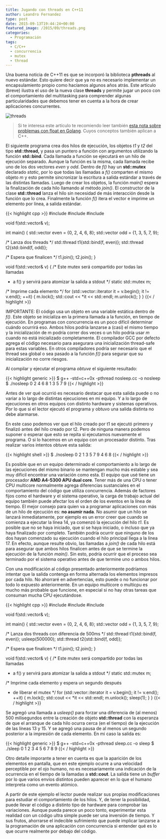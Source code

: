 ```yaml
---
title: Jugando con threads en C++11
author: Leandro Fernandez
type: post
date: 2015-09-13T19:44:24+00:00
featured_image: /2015/09/threads.png
categories:
  - Programación
tags:
  - C/C++
  - concurrencia
  - mutex
  - thread
---
```


Una buena noticia de C++11 es que se incorporó la biblioteca **pthreads** al nuevo estándar. Esto quiere decir que ya no es necesario implementar un encapsulamiento propio como hacíamos algunos años atrás. Este artículo (breve) ilustra el uso de la nueva clase **threads** y permite jugar un poco con el comportamiento del multitasking para comprender algunas particularidades que debemos tener en cuenta a la hora de crear aplicaciones concurrentes.

![threads](/2015/09/threads.png)

> Si te interesa este artículo te recomiendo leer también [esta nota sobre problemas con float en Golang](/problema-de-redondeo-con-float-en-golang). Cuyos conceptos también aplican a C++.

El siguiente programa crea dos hilos de ejecución, los objetos _t1_ y _t2_ del tipo **std::thread,** y pasa un puntero a función con argumentos utilizando la función **std::bind**. Cada llamada a función se ejecutará en un hilo de ejecución separado. Aunque la función es la misma, cada llamada recibe uno de los dos vectores _even_ y _odd_. Dentro de _f()_ hay un **std::mutex** declarado _static_, por lo que todas las llamadas a _f()_ comparten el mismo objeto _m_ y esto permite sincronizar la escritura a salida estándar a través de las distintas llamadas. Luego de crear los objetos, la función _main()_ espera la finalización de cada hilo llamando al método _join()_. El constructor de la clase **std::thread** lanza el hilo sin necesidad de más interacción desde la función que lo crea. Finalmente la función _f()_ itera el vector e imprime un elemento por línea, a salida estándar.

{{< highlight cpp >}}
#include<iostream>
#include<vector>
#include<thread>
 
void f(std::vector<int>& v);
 
int main()
{
  std::vector<int> even = {0, 2, 4, 6, 8};
  std::vector<int> odd = {1, 3, 5, 7, 9};
 
  /* Lanza dos threads */
  std::thread t1{std::bind(f, even)};
  std::thread t2{std::bind(f, odd)};
 
  /* Espera que finalicen */
  t1.join();
  t2.join();
}
 
 
void f(std::vector<int>& v) {
  /* Este mutex será compartido por todas las llamadas
   * a f() y servirá para atomizar la salida a stdout
   */
  static std::mutex m;
 
  /* Imprime cada elemento */
  for (std::vector<int>::iterator it = v.begin();
        it != v.end();
        ++it) {
    m.lock();
    std::cout << *it << std::endl;
    m.unlock();
  }
}
{{< / highlight >}}

IMPORTANTE: El código usa un objeto en una variable estática dentro de _f()_. Este objeto se inicializa en la primera llamada a la función, en tiempo de ejecución. En programas con concurrencia es un poco difícil determinar cuándo ocurrirá eso. Ambos hilos podría lanzarse a (casi) el mismo tiempo y la inicialización de m podría correr dos veces o un hilo podría usar _m_ cuando no está inicializado completamente. El compilador GCC por defecto agrega el código necesario para asegurara una inicialización thread-safe para estas variables. En otros compiladores podría ser necesario que el thread sea global o sea pasado a la función _f()_ para segurar que su inicialización no corre riesgos.

Al compilar y ejecutar el programa _obtuve_ el siguiente resultado:

{{< highlight generic >}}
$ g++ -std=c++0x -pthread nosleep.cc -o nosleep
$ ./nosleep
0
2
4
6
8
1
3
5
7
9
{{< / highlight >}}

Antes de ver qué ocurrió es necesario destacar que esta salida puede o no variar a lo largo de distintas ejecuciones en mi equipo. Y a lo largo de ejecuciones en otros equipos con distinto hardware y sistemas operativos. Por lo que si el lector ejecutó el programa y obtuvo una salida distinta no debe alarmarse.

En este caso podemos ver que el hilo creado por t1 se ejecutó primero y finalizó antes del hilo creado por t2. Pero de ninguna manera podemos suponer o esperar que esto se repita si ejecutamos nuevamente el programa. O si lo hacemos en un equipo con un procesador distinto. Tras realizar varios intentos obtuve esta salida:

{{< highlight shell >}}
$ ./nosleep
0
2
1
3
5
7
9
4
6
8
{{< / highlight >}}

Es posible que en un equipo determinado el comportamiento a lo largo de las ejecuciones del mismo binario se mantengan mucho más estable y sea muy difícil encontrar una variación como esta. El equipo que usé tiene un procesador **AMD A4-5300 APU dual core**. Tener más de una CPU o tener CPU multicore normalmente agrega diferencias sustanciales en el comportamiento del código que utiliza concurrencia. Además de factores fijos como el hardware y el sistema operativo, la carga de trabajo actual del equipo también puede afectar los el orden de los eventos en la línea de tiempo. El mejor consejo para quien va a programar aplicaciones con más de un hilo de ejecución es: **no asumir nada**. No asumir que un hilo se lanzará inmediatamente, por ejemplo es un error creer que cuando se comienza a ejecutar la línea 14, ya comenzó la ejecución del hilo _t1_. Es posible que no se haya iniciado, que sí se haya iniciado, o incluso que ya haya finalizado por completo. También podría ocurrir que ninguno de los dos hayan comenzado su ejecución cuando el hilo principal llega a la línea 17. En efecto, aunque resulte obvio, las llamadas a _join()_ de cada hilo está para asegurar que ambos hilos finalicen antes de que se termine la ejecución de la función _main()_. Sin esto, podría ocurrir que el proceso sea terminado por el sistema operativo antes de que termine uno o ambos hilos.

Con una modificación al código presentado anteriormente podríamos intentar que la salida contenga en forma alternada los elementos impresos por cada hilo. No ahorraré en advertencias, esto puede o no funcionar por todo lo expuesto anteriormente. En un equipo multicore o multicpu es mucho más probable que funcione, en especial si no hay otras tareas que consuman mucha CPU ejecutándose.

{{< highlight cpp >}}
#include<iostream>
#include<vector>
#include<thread>
 
void f(std::vector<int>& v);
 
int main()
{
  std::vector<int> even = {0, 2, 4, 6, 8};
  std::vector<int> odd = {1, 3, 5, 7, 9};
 
  /* Lanza dos threads con diferencia de 500ms */
  std::thread t1{std::bind(f, even)};
  usleep(500000);
  std::thread t2{std::bind(f, odd)};
 
  /* Espera que finalicen */
  t1.join();
  t2.join();
}
 
 
void f(std::vector<int>& v) {
  /* Este mutex será compartido por todas las llamadas
   * a f() y servirá para atomizar la salida a stdout
   */
  static std::mutex m;
 
  /* Imprime cada elemento y espera un segundo después
   * de liberar el mutex
   */
  for (std::vector<int>::iterator it = v.begin();
        it != v.end();
        ++it) {
    m.lock();
    std::cout << *it << std::endl;
    m.unlock();
    sleep(1);
  }
}
{{< / highlight >}}

Se agregó una llamada a _usleep()_ para forzar una diferencia de (al menos) 500 milisegundos entre la creación de objeto **std::thread** con la esperanza de que el arranque de cada hilo ocurra cerca (en el tiempo) de la ejecución de las líneas 13 y 15. Y se agregó una pausa de al menos un segundo posterior a la impresión de cada elemento. En mi caso la salida es:

{{< highlight generic >}}
$ g++ -std=c++0x -pthread sleep.cc -o sleep
$ ./sleep
0
1
2
3
4
5
6
7
8
9
{{< / highlight >}}

Otro detalle imporante a tener en cuenta es que la aparición de los elementos en pantalla, que en este ejemplo ocurre a una velocidad perceptible por el ojo humano, no es necesariamente una indicación de la ocurrencia en el tiempo de la llamadas a **std::cout**. La salida tiene un _buffer_ por lo que varios envíos distintos pueden aparecer en lo que el humano interpreta como un evento atómico.

A partir de este ejemplo el lector puede realizar sus propias modificaciones para estudiar el comportamiento de los hilos. Y, de tener la posibilidad, puede llevar el código a distinto tipo de hardware para comprobar las variaciones. Aunque pueda parece un poco tonto, experimentar esta realidad con un código ultra simple puede ser una inversión de tiempo. Y sus frutos, ahorrarse el indecible sufrimiento que puede implicar lanzarse a la programación de una aplicación con concurrencia si entender qué es lo que ocurre realmente por debajo del código.